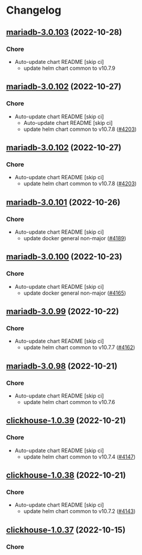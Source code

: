 # Changelog



## [mariadb-3.0.103](https://github.com/truecharts/charts/compare/mariadb-3.0.102...mariadb-3.0.103) (2022-10-28)

### Chore

- Auto-update chart README [skip ci]
  - update helm chart common to v10.7.9




## [mariadb-3.0.102](https://github.com/truecharts/charts/compare/mariadb-3.0.101...mariadb-3.0.102) (2022-10-27)

### Chore

- Auto-update chart README [skip ci]
  - Auto-update chart README [skip ci]
  - update helm chart common to v10.7.8 ([#4203](https://github.com/truecharts/charts/issues/4203))




## [mariadb-3.0.102](https://github.com/truecharts/charts/compare/mariadb-3.0.101...mariadb-3.0.102) (2022-10-27)

### Chore

- Auto-update chart README [skip ci]
  - update helm chart common to v10.7.8 ([#4203](https://github.com/truecharts/charts/issues/4203))




## [mariadb-3.0.101](https://github.com/truecharts/charts/compare/mariadb-3.0.100...mariadb-3.0.101) (2022-10-26)

### Chore

- Auto-update chart README [skip ci]
  - update docker general non-major ([#4189](https://github.com/truecharts/charts/issues/4189))




## [mariadb-3.0.100](https://github.com/truecharts/charts/compare/mariadb-3.0.99...mariadb-3.0.100) (2022-10-23)

### Chore

- Auto-update chart README [skip ci]
  - update docker general non-major ([#4165](https://github.com/truecharts/charts/issues/4165))




## [mariadb-3.0.99](https://github.com/truecharts/charts/compare/mariadb-3.0.98...mariadb-3.0.99) (2022-10-22)

### Chore

- Auto-update chart README [skip ci]
  - update helm chart common to v10.7.7 ([#4162](https://github.com/truecharts/charts/issues/4162))




## [mariadb-3.0.98](https://github.com/truecharts/charts/compare/mariadb-3.0.97...mariadb-3.0.98) (2022-10-21)

### Chore

- Auto-update chart README [skip ci]
  - update helm chart common to v10.7.6




## [clickhouse-1.0.39](https://github.com/truecharts/charts/compare/clickhouse-1.0.38...clickhouse-1.0.39) (2022-10-21)

### Chore

- Auto-update chart README [skip ci]
  - update helm chart common to v10.7.4 ([#4147](https://github.com/truecharts/charts/issues/4147))




## [clickhouse-1.0.38](https://github.com/truecharts/charts/compare/clickhouse-1.0.37...clickhouse-1.0.38) (2022-10-21)

### Chore

- Auto-update chart README [skip ci]
  - update helm chart common to v10.7.2 ([#4143](https://github.com/truecharts/charts/issues/4143))




## [clickhouse-1.0.37](https://github.com/truecharts/charts/compare/clickhouse-1.0.36...clickhouse-1.0.37) (2022-10-15)

### Chore

